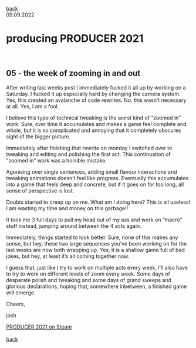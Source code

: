 [back](thinking)<br>
09.09.2022
<h1>producing PRODUCER 2021</h1><br>
<h2>05 - the week of zooming in and out</h2>

After writing last weeks post I immediately fucked it all up by working on a Saturday. I fucked it up especially hard by changing the camera system. Yes, this created an avalanche of code rewrites. No, this wasn’t necessary at all. Yes, I am a fool.

I believe this type of technical tweaking is the worst kind of “zoomed in” work. Sure, over time it accumulates and makes a game feel complete and whole, but it is so complicated and annoying that it completely obscures sight of the bigger picture.

Immediately after finishing that rewrite on monday I switched over to tweaking and editing and polishing the first act. This continuation of “zoomed in” work was a horrible mistake.

Agonising over single sentences, adding small flavour interactions and tweaking animations doesn’t feel like progress. Eventually this accumulates into a game that feels deep and concrete, but if it goes on for too long, all sense of perspective is lost.

Doubts started to creep up on me. What am I doing here? This is all useless! I am wasting my time and money on this garbage!!

It took me 3 full days to pull my head out of my ass and work on “macro” stuff instead, jumping around between the 4 acts again.

Immediately, things started to look better. Sure, none of this makes any sense, but hey, these two large sequences you’ve been working on for the last weeks are now both wrapping up. Yes, it is a shallow game full of bad jokes, but hey, at least it’s all coming together now.

I guess that, just like I try to work on multiple acts every week, I’ll also have to try to work on different levels of zoom every week. Some days of desperate polish and tweaking and some days of grand sweeps and glorious declarations, hoping that, somewhere inbetween, a finished game will emerge.

Cheers,

josh


<a href="https://store.steampowered.com/app/1667320/PRODUCER_2021/?beta=1" target="_blank">PRODUCER 2021 on Steam</a><br>
<br>
[back](thinking)
